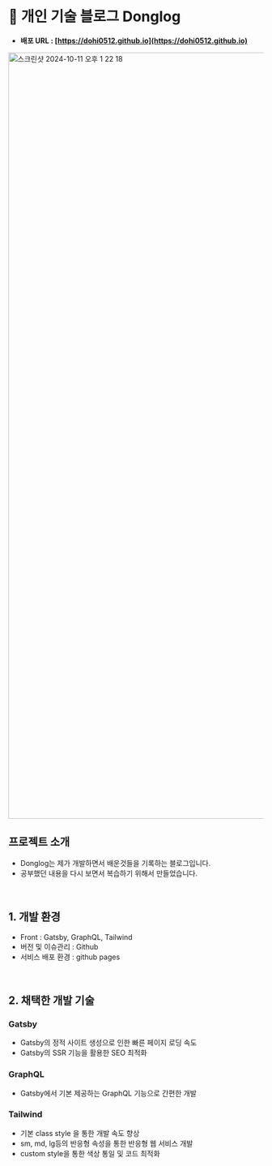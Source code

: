 # 📖 개인 기술 블로그 Donglog
- **배포 URL : [https://dohi0512.github.io](https://dohi0512.github.io)**
<img width="1512" alt="스크린샷 2024-10-11 오후 1 22 18" src="https://github.com/user-attachments/assets/6892e40d-2b05-4ebe-8ad1-1a9a7099036d">


<br>

## 프로젝트 소개

- Donglog는 제가 개발하면서 배운것들을 기록하는 블로그입니다.
- 공부했던 내용을 다시 보면서 복습하기 위해서 만들었습니다.

<br>

## 1. 개발 환경
- Front : Gatsby, GraphQL, Tailwind
- 버전 및 이슈관리 : Github
- 서비스 배포 환경 : github pages
<br>

## 2. 채택한 개발 기술

### Gatsby
- Gatsby의 정적 사이트 생성으로 인한 빠른 페이지 로딩 속도
- Gatsby의 SSR 기능을 활용한 SEO 최적화
    
### GraphQL
- Gatsby에서 기본 제공하는 GraphQL 기능으로 간편한 개발

### Tailwind
- 기본 class style 을 통한 개발 속도 향상
- sm, md, lg등의 반응형 속성을 통한 반응형 웹 서비스 개발
- custom style을 통한 색상 통일 및 코드 최적화



